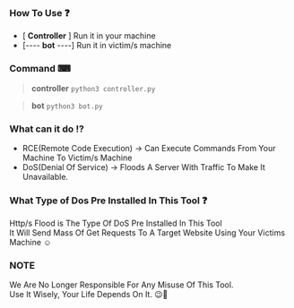 ### How To Use ❓
- [ **Controller** ] Run it in your machine 
- [---- **bot** ----] Run it in victim/s machine

### Command ⌨
> **controller** `python3 controller.py`

> **bot** `python3 bot.py`

### What can it do ⁉
- RCE(Remote Code Execution) -> Can Execute Commands From Your Machine To Victim/s Machine
- DoS(Denial Of Service) -> Floods A Server With Traffic To Make It Unavailable.

### What Type of Dos Pre Installed In This Tool ❓
Http/s Flood is The Type Of DoS Pre Installed In This Tool <br>
It Will Send Mass Of Get Requests To A Target Website Using Your Victims Machine ☺

### NOTE
We Are No Longer Responsible For Any Misuse Of This Tool. <br>
Use It Wisely, Your Life Depends On It.  😉🙂
